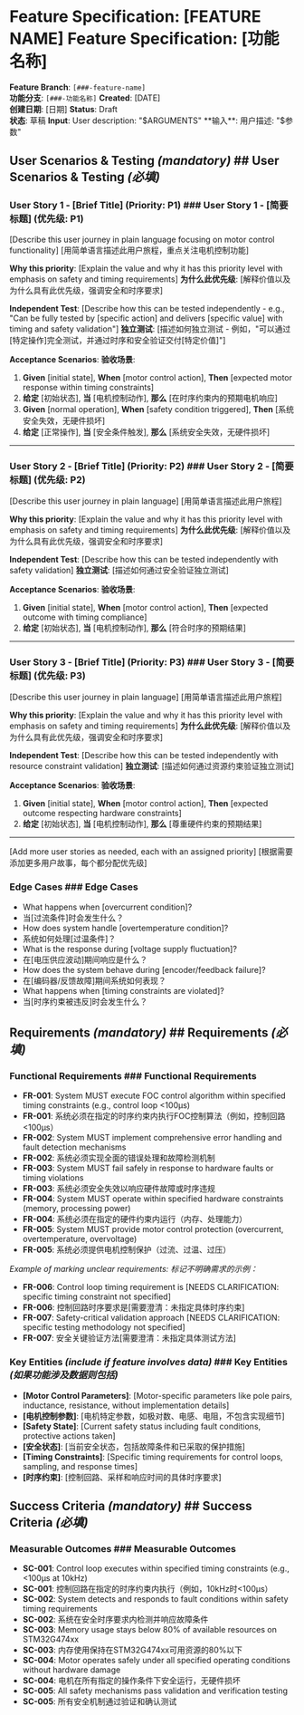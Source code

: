 # Feature Specification: [FEATURE NAME]    Feature Specification: [功能名称]

**Feature Branch**: `[###-feature-name]`  
**功能分支**: `[###-功能名称]`
**Created**: [DATE]  
**创建日期**: [日期]
**Status**: Draft  
**状态**: 草稿
**Input**: User description: "$ARGUMENTS"
**输入**: 用户描述: "$参数"

## User Scenarios & Testing *(mandatory)*    ## User Scenarios & Testing *(必填)*

<!--
  IMPORTANT: User stories should be PRIORITIZED as user journeys ordered by importance.
  Each user story/journey must be INDEPENDENTLY TESTABLE - meaning if you implement just ONE of them,
  you should still have a viable MVP (Minimum Viable Product) that delivers value.
  
  Assign priorities (P1, P2, P3, etc.) to each story, where P1 is the most critical.
  Think of each story as a standalone slice of functionality that can be:
  - Developed independently
  - Tested independently
  - Deployed independently
  - Demonstrated to users independently
-->
<!--
  重要：用户故事应按重要性排序为用户旅程。
  每个用户故事/旅程必须是独立可测试的 - 意味着如果只实现其中一个，
  您仍然应该有一个可行的MVP（最小可行产品）来交付价值。
  
  为每个故事分配优先级（P1、P2、P3等），其中P1是最关键的。
  将每个故事视为可以独立的功能切片：
  - 独立开发
  - 独立测试
  - 独立部署
  - 独立向用户演示
-->

### User Story 1 - [Brief Title] (Priority: P1)    ### User Story 1 - [简要标题] (优先级: P1)

[Describe this user journey in plain language focusing on motor control functionality]
[用简单语言描述此用户旅程，重点关注电机控制功能]

**Why this priority**: [Explain the value and why it has this priority level with emphasis on safety and timing requirements]
**为什么此优先级**: [解释价值以及为什么具有此优先级，强调安全和时序要求]

**Independent Test**: [Describe how this can be tested independently - e.g., "Can be fully tested by [specific action] and delivers [specific value] with timing and safety validation"]
**独立测试**: [描述如何独立测试 - 例如，"可以通过[特定操作]完全测试，并通过时序和安全验证交付[特定价值]"]

**Acceptance Scenarios**:
**验收场景**:

1. **Given** [initial state], **When** [motor control action], **Then** [expected motor response within timing constraints]
1. **给定** [初始状态], **当** [电机控制动作], **那么** [在时序约束内的预期电机响应]
2. **Given** [normal operation], **When** [safety condition triggered], **Then** [系统安全失效，无硬件损坏]
2. **给定** [正常操作], **当** [安全条件触发], **那么** [系统安全失效，无硬件损坏]

---

### User Story 2 - [Brief Title] (Priority: P2)    ### User Story 2 - [简要标题] (优先级: P2)

[Describe this user journey in plain language]
[用简单语言描述此用户旅程]

**Why this priority**: [Explain the value and why it has this priority level with emphasis on safety and timing requirements]
**为什么此优先级**: [解释价值以及为什么具有此优先级，强调安全和时序要求]

**Independent Test**: [Describe how this can be tested independently with safety validation]
**独立测试**: [描述如何通过安全验证独立测试]

**Acceptance Scenarios**:
**验收场景**:

1. **Given** [initial state], **When** [motor control action], **Then** [expected outcome with timing compliance]
1. **给定** [初始状态], **当** [电机控制动作], **那么** [符合时序的预期结果]

---

### User Story 3 - [Brief Title] (Priority: P3)    ### User Story 3 - [简要标题] (优先级: P3)

[Describe this user journey in plain language]
[用简单语言描述此用户旅程]

**Why this priority**: [Explain the value and why it has this priority level with emphasis on safety and timing requirements]
**为什么此优先级**: [解释价值以及为什么具有此优先级，强调安全和时序要求]

**Independent Test**: [Describe how this can be tested independently with resource constraint validation]
**独立测试**: [描述如何通过资源约束验证独立测试]

**Acceptance Scenarios**:
**验收场景**:

1. **Given** [initial state], **When** [motor control action], **Then** [expected outcome respecting hardware constraints]
1. **给定** [初始状态], **当** [电机控制动作], **那么** [尊重硬件约束的预期结果]

---

[Add more user stories as needed, each with an assigned priority]
[根据需要添加更多用户故事，每个都分配优先级]

### Edge Cases    ### Edge Cases

<!--
  ACTION REQUIRED: The content in this section represents placeholders.
  Fill them out with the right edge cases.
-->
<!--
  需要操作：此部分内容代表占位符。
  用正确的边缘情况填充它们。
-->

- What happens when [overcurrent condition]?
- 当[过流条件]时会发生什么？
- How does system handle [overtemperature condition]?
- 系统如何处理[过温条件]？
- What is the response during [voltage supply fluctuation]?
- 在[电压供应波动]期间响应是什么？
- How does the system behave during [encoder/feedback failure]?
- 在[编码器/反馈故障]期间系统如何表现？
- What happens when [timing constraints are violated]?
- 当[时序约束被违反]时会发生什么？

## Requirements *(mandatory)*    ## Requirements *(必填)*

<!--
  ACTION REQUIRED: The content in this section represents placeholders.
  Fill them out with the right functional requirements.
  ALL REQUIREMENTS MUST COMPLY WITH THE PROJECT CONSTITUTION REGARDING TIMING, SAFETY, AND HARDWARE CONSTRAINTS
-->
<!--
  需要操作：此部分内容代表占位符。
  用正确的功能需求填充它们。
  所有需求必须符合项目章程关于时序、安全和硬件约束的规定
-->

### Functional Requirements    ### Functional Requirements

- **FR-001**: System MUST execute FOC control algorithm within specified timing constraints (e.g., control loop <100μs)
- **FR-001**: 系统必须在指定的时序约束内执行FOC控制算法（例如，控制回路<100μs）
- **FR-002**: System MUST implement comprehensive error handling and fault detection mechanisms
- **FR-002**: 系统必须实现全面的错误处理和故障检测机制
- **FR-003**: System MUST fail safely in response to hardware faults or timing violations
- **FR-003**: 系统必须安全失效以响应硬件故障或时序违规
- **FR-004**: System MUST operate within specified hardware constraints (memory, processing power)
- **FR-004**: 系统必须在指定的硬件约束内运行（内存、处理能力）
- **FR-005**: System MUST provide motor control protection (overcurrent, overtemperature, overvoltage)
- **FR-005**: 系统必须提供电机控制保护（过流、过温、过压）

*Example of marking unclear requirements:*
*标记不明确需求的示例：*

- **FR-006**: Control loop timing requirement is [NEEDS CLARIFICATION: specific timing constraint not specified]
- **FR-006**: 控制回路时序要求是[需要澄清：未指定具体时序约束]
- **FR-007**: Safety-critical validation approach [NEEDS CLARIFICATION: specific testing methodology not specified]
- **FR-007**: 安全关键验证方法[需要澄清：未指定具体测试方法]

### Key Entities *(include if feature involves data)*    ### Key Entities *(如果功能涉及数据则包括)*

- **[Motor Control Parameters]**: [Motor-specific parameters like pole pairs, inductance, resistance, without implementation details]
- **[电机控制参数]**: [电机特定参数，如极对数、电感、电阻，不包含实现细节]
- **[Safety State]**: [Current safety status including fault conditions, protective actions taken]
- **[安全状态]**: [当前安全状态，包括故障条件和已采取的保护措施]
- **[Timing Constraints]**: [Specific timing requirements for control loops, sampling, and response times]
- **[时序约束]**: [控制回路、采样和响应时间的具体时序要求]

## Success Criteria *(mandatory)*    ## Success Criteria *(必填)*

<!--
  ACTION REQUIRED: Define measurable success criteria.
  These must be technology-agnostic and measurable.
  ADD TIMING, SAFETY, AND RESOURCE USAGE MEASUREMENTS
-->
<!--
  需要操作：定义可衡量的成功标准。
  这些必须是技术无关且可衡量的。
  添加时序、安全和资源使用测量
-->

### Measurable Outcomes    ### Measurable Outcomes

- **SC-001**: Control loop executes within specified timing constraints (e.g., <100μs at 10kHz)
- **SC-001**: 控制回路在指定的时序约束内执行（例如，10kHz时<100μs）
- **SC-002**: System detects and responds to fault conditions within safety timing requirements
- **SC-002**: 系统在安全时序要求内检测并响应故障条件
- **SC-003**: Memory usage stays below 80% of available resources on STM32G474xx
- **SC-003**: 内存使用保持在STM32G474xx可用资源的80%以下
- **SC-004**: Motor operates safely under all specified operating conditions without hardware damage
- **SC-004**: 电机在所有指定的操作条件下安全运行，无硬件损坏
- **SC-005**: All safety mechanisms pass validation and verification testing
- **SC-005**: 所有安全机制通过验证和确认测试